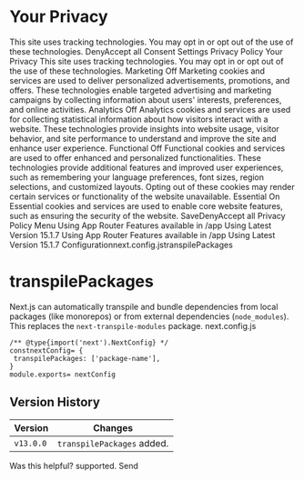 # Your Privacy
This site uses tracking technologies. You may opt in or opt out of the use of these technologies.
DenyAccept all
Consent Settings
Privacy Policy
Your Privacy
This site uses tracking technologies. You may opt in or opt out of the use of these technologies.
Marketing
Off
Marketing cookies and services are used to deliver personalized advertisements, promotions, and offers. These technologies enable targeted advertising and marketing campaigns by collecting information about users' interests, preferences, and online activities. 
Analytics
Off
Analytics cookies and services are used for collecting statistical information about how visitors interact with a website. These technologies provide insights into website usage, visitor behavior, and site performance to understand and improve the site and enhance user experience.
Functional
Off
Functional cookies and services are used to offer enhanced and personalized functionalities. These technologies provide additional features and improved user experiences, such as remembering your language preferences, font sizes, region selections, and customized layouts. Opting out of these cookies may render certain services or functionality of the website unavailable.
Essential
On
Essential cookies and services are used to enable core website features, such as ensuring the security of the website. 
SaveDenyAccept all
Privacy Policy
Menu
Using App Router
Features available in /app
Using Latest Version
15.1.7
Using App Router
Features available in /app
Using Latest Version
15.1.7
Configurationnext.config.jstranspilePackages
# transpilePackages
Next.js can automatically transpile and bundle dependencies from local packages (like monorepos) or from external dependencies (`node_modules`). This replaces the `next-transpile-modules` package.
next.config.js
```
/** @type{import('next').NextConfig} */
constnextConfig= {
 transpilePackages: ['package-name'],
}
module.exports= nextConfig
```

## Version History
Version| Changes  
---|---  
`v13.0.0`| `transpilePackages` added.  
Was this helpful?
supported.
Send
